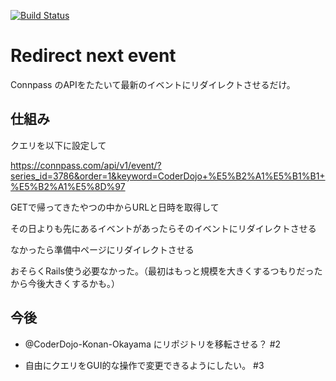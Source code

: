 [![Build Status](https://travis-ci.org/yu-san-19/redirect-next-event.svg?branch=master)](https://travis-ci.org/yu-san-19/redirect-next-event)

# Redirect next event

Connpass のAPIをたたいて最新のイベントにリダイレクトさせるだけ。

## 仕組み

クエリを以下に設定して

https://connpass.com/api/v1/event/?series_id=3786&order=1&keyword=CoderDojo+%E5%B2%A1%E5%B1%B1+%E5%B2%A1%E5%8D%97

GETで帰ってきたやつの中からURLと日時を取得して

その日よりも先にあるイベントがあったらそのイベントにリダイレクトさせる

なかったら準備中ページにリダイレクトさせる

おそらくRails使う必要なかった。（最初はもっと規模を大きくするつもりだったから今後大きくするかも。）

## 今後

- @CoderDojo-Konan-Okayama にリポジトリを移転させる？ #2

- 自由にクエリをGUI的な操作で変更できるようにしたい。 #3